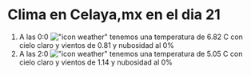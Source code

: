 # Clima en Celaya,mx en el dia 21

1. A las 0:0 !["icon weather"](http://openweathermap.org/img/w/01n.png) tenemos una temperatura de 6.82 C con cielo claro y  vientos de 0.81 y nubosidad al 0%
1. A las 2:0 !["icon weather"](http://openweathermap.org/img/w/01n.png) tenemos una temperatura de 5.05 C con cielo claro y  vientos de 1.14 y nubosidad al 0%
